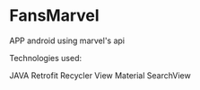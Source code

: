# FansMarvel
APP android using marvel's api



Technologies used:

JAVA
Retrofit
Recycler View
Material SearchView
